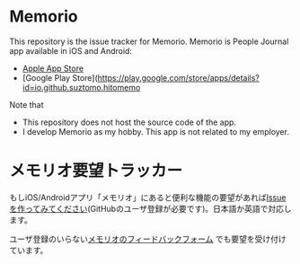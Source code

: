 # Memorio

This repository is the issue tracker for Memorio. Memorio is People Journal app available in iOS and Android:

- [Apple App Store](https://apps.apple.com/jp/app/Memorio/id1508929510)
- [Google Play Store](https://play.google.com/store/apps/details?id=io.github.suztomo.hitomemo

Note that
- This repository does not host the source code of the app.
- I develop Memorio as my hobby. This app is not related to my employer.

# メモリオ要望トラッカー

もしiOS/Androidアプリ「メモリオ」にあると便利な機能の要望があれば[Issueを作ってみてください](https://github.com/suztomo/Memorio/issues)(GitHubのユーザ登録が必要です)。日本語か英語で対応します。

ユーザ登録のいらない[メモリオのフィードバックフォーム](
https://docs.google.com/forms/d/e/1FAIpQLSd9rZy-nX6WKlC-OEwWZv1oFasZANsaESyCLLzLFuKgtb1OIQ/viewform)
でも要望を受け付けています。

